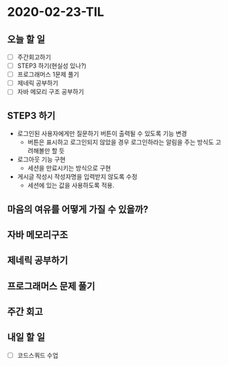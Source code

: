 # 2020-02-23-TIL

## 오늘 할 일

- [ ] 주간회고하기
- [ ] STEP3 하기(현실성 있나?)
- [ ] 프로그래머스 1문제 풀기
- [ ] 제네릭 공부하기
- [ ] 자바 메모리 구조 공부하기

## STEP3 하기

- 로그인된 사용자에게만 질문하기 버튼이 출력될 수 있도록 기능 변경
  - 버튼은 표시하고 로그인되지 않았을 경우 로그인하라는 알림을 주는 방식도 고려해볼만 할 듯
- 로그아웃 기능 구현
  - 세션을 만료시키는 방식으로 구현
- 게시글 작성시 작성자명을 입력받지 않도록 수정
  - 세션에 있는 값을 사용하도록 적용.

## 마음의 여유를 어떻게 가질 수 있을까?



## 자바 메모리구조



## 제네릭 공부하기



## 프로그래머스 문제 풀기



## 주간 회고



## 내일 할 일

- [ ] 코드스쿼드 수업